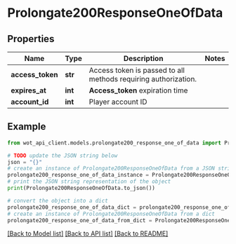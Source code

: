 # Prolongate200ResponseOneOfData


## Properties

Name | Type | Description | Notes
------------ | ------------- | ------------- | -------------
**access_token** | **str** | Access token is passed to all methods requiring authorization. | 
**expires_at** | **int** | **Access_token** expiration time | 
**account_id** | **int** | Player account ID | 

## Example

```python
from wot_api_client.models.prolongate200_response_one_of_data import Prolongate200ResponseOneOfData

# TODO update the JSON string below
json = "{}"
# create an instance of Prolongate200ResponseOneOfData from a JSON string
prolongate200_response_one_of_data_instance = Prolongate200ResponseOneOfData.from_json(json)
# print the JSON string representation of the object
print(Prolongate200ResponseOneOfData.to_json())

# convert the object into a dict
prolongate200_response_one_of_data_dict = prolongate200_response_one_of_data_instance.to_dict()
# create an instance of Prolongate200ResponseOneOfData from a dict
prolongate200_response_one_of_data_from_dict = Prolongate200ResponseOneOfData.from_dict(prolongate200_response_one_of_data_dict)
```
[[Back to Model list]](../README.md#documentation-for-models) [[Back to API list]](../README.md#documentation-for-api-endpoints) [[Back to README]](../README.md)


